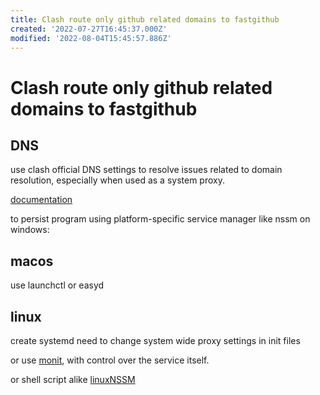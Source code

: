 ```yaml
---
title: Clash route only github related domains to fastgithub
created: '2022-07-27T16:45:37.000Z'
modified: '2022-08-04T15:45:57.886Z'
---
```


# Clash route only github related domains to fastgithub

## DNS

use clash official DNS settings to resolve issues related to domain resolution, especially when used as a system proxy.

[documentation](https://github.com/Dreamacro/clash/wiki/configuration#dns)

to persist program using platform-specific service manager like nssm on windows:

## macos

use launchctl or easyd

## linux

create systemd
need to change system wide proxy settings in init files

or use [monit](https://mmonit.com/monit/documentation/monit.html), with control over the service itself.

or shell script alike [linuxNSSM](https://github.com/guolisongIsesol/linuxNssm)
